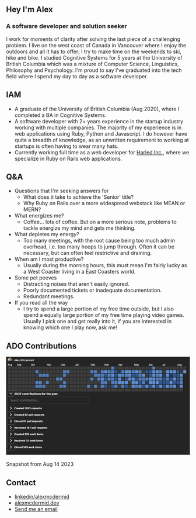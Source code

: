 ## Hey I'm Alex
### A software developer and solution seeker
I work for moments of clarity after solving the last piece of a challenging problem. I live on the west coast of Canada in Vancouver where I enjoy the outdoors and all it has to offer; I try to make time on the weekends to ski, hike and bike. I studied Cognitive Systems for 5 years at the University of British Columbia which was a mixture of Computer Science, Linguistics, Philosophy and Psychology. I'm proud to say I've graduated into the tech field where I spend my day to day as a software developer. 

## IAM
- A graduate of the University of British Columbia (Aug 2020), where I completed a BA in Cognitive Systems.
- A software developer with 2+ years experience in the startup industry working with multiple companies. The majority of my experience is in web applications using Ruby, Python and Javascript. I do however have quite a breadth of knowledge, as an unwritten requirement to working at startups is often having to wear many hats.
- Currently working full time as a web developer for [Harled Inc.](https://github.com/harled), where we specialize in Ruby on Rails web applications.

## Q&A
- Questions that I'm seeking answers for
    - What does it take to achieve the 'Senior' title?
    - Why Ruby on Rails over a more widespread webstack like MEAN or MERN?
- What energizes me?
    - Coffee... lots of coffee. But on a more serious note, problems to tackle energize my mind and gets me thinking.
- What depletes my energy?
    - Too many meetings, with the root cause being too much admin overhead, i.e. too many hoops to jump through. Often it can be necessary, but can often feel restrictive and draining.
- When am I most productive?
    - Usually during the morning hours, this must mean I'm fairly lucky as a West Coaster living in a East Coasters world.
- Some pet peeves
    - Distracting noises that aren't easily ignored.
    - Poorly documented tickets or inadequate documentation.
    - Redundant meetings.
- If you read all the way
    - I try to spend a large portion of my free time outside, but I also spend a equally large portion of my free time playing video games. Usually I pick one and get really into it, if you are interested in knowing which one I play now, ask me!

## ADO Contributions
![ADO Contributions](https://github.com/alexmcdermid/alexmcdermid/blob/main/ADOContributionsAug14.png?raw=true)

Snapshot from Aug 14 2023

## Contact
- [linkedin/alexmcdermid](https://www.linkedin.com/in/alexmcdermid/)
- [alexmcdermid.dev](https://www.alexmcdermid.dev/)
- [Send me an email](mailto:alexander.mcdermid@alumni.ubc.ca)
